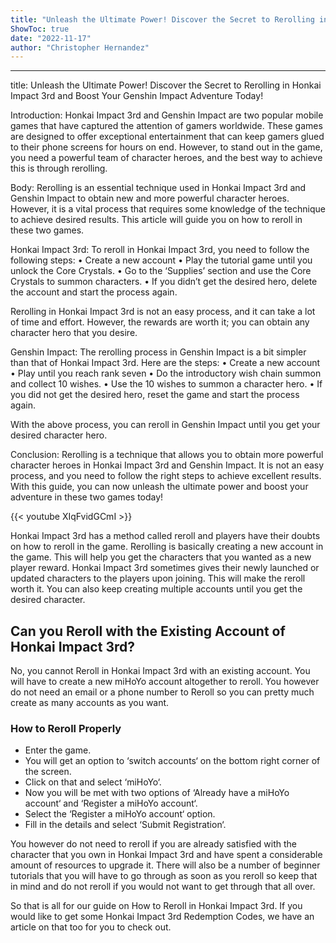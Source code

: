 ```yaml
---
title: "Unleash the Ultimate Power! Discover the Secret to Rerolling in Honkai Impact 3rd and Boost Your Genshin Impact Adventure Today!"
ShowToc: true 
date: "2022-11-17"
author: "Christopher Hernandez"
---
```

*****
title: Unleash the Ultimate Power! Discover the Secret to Rerolling in Honkai Impact 3rd and Boost Your Genshin Impact Adventure Today!

Introduction:
Honkai Impact 3rd and Genshin Impact are two popular mobile games that have captured the attention of gamers worldwide. These games are designed to offer exceptional entertainment that can keep gamers glued to their phone screens for hours on end. However, to stand out in the game, you need a powerful team of character heroes, and the best way to achieve this is through rerolling.

Body:
Rerolling is an essential technique used in Honkai Impact 3rd and Genshin Impact to obtain new and more powerful character heroes. However, it is a vital process that requires some knowledge of the technique to achieve desired results. This article will guide you on how to reroll in these two games.

Honkai Impact 3rd:
To reroll in Honkai Impact 3rd, you need to follow the following steps:
• Create a new account
• Play the tutorial game until you unlock the Core Crystals.
• Go to the ‘Supplies’ section and use the Core Crystals to summon characters.
• If you didn’t get the desired hero, delete the account and start the process again.

Rerolling in Honkai Impact 3rd is not an easy process, and it can take a lot of time and effort. However, the rewards are worth it; you can obtain any character hero that you desire.

Genshin Impact:
The rerolling process in Genshin Impact is a bit simpler than that of Honkai Impact 3rd. Here are the steps:
• Create a new account
• Play until you reach rank seven
• Do the introductory wish chain summon and collect 10 wishes.
• Use the 10 wishes to summon a character hero.
• If you did not get the desired hero, reset the game and start the process again.

With the above process, you can reroll in Genshin Impact until you get your desired character hero.

Conclusion:
Rerolling is a technique that allows you to obtain more powerful character heroes in Honkai Impact 3rd and Genshin Impact. It is not an easy process, and you need to follow the right steps to achieve excellent results. With this guide, you can now unleash the ultimate power and boost your adventure in these two games today!

{{< youtube XIqFvidGCmI >}} 



Honkai Impact 3rd has a method called reroll and players have their doubts on how to reroll in the game. Rerolling is basically creating a new account in the game. This will help you get the characters that you wanted as a new player reward. Honkai Impact 3rd sometimes gives their newly launched or updated characters to the players upon joining. This will make the reroll worth it. You can also keep creating multiple accounts until you get the desired character.
 
## Can you Reroll with the Existing Account of Honkai Impact 3rd?
 
No, you cannot Reroll in Honkai Impact 3rd with an existing account. You will have to create a new miHoYo account altogether to reroll. You however do not need an email or a phone number to Reroll so you can pretty much create as many accounts as you want.
 
### How to Reroll Properly
 

 
- Enter the game.
 - You will get an option to ‘switch accounts‘ on the bottom right corner of the screen.
 - Click on that and select ‘miHoYo‘.
 - Now you will be met with two options of ‘Already have a miHoYo account‘ and ‘Register a miHoYo account‘.
 - Select the ‘Register a miHoYo account‘ option.
 - Fill in the details and select ‘Submit Registration‘.

 
You however do not need to reroll if you are already satisfied with the character that you own in Honkai Impact 3rd and have spent a considerable amount of resources to upgrade it. There will also be a number of beginner tutorials that you will have to go through as soon as you reroll so keep that in mind and do not reroll if you would not want to get through that all over.
 
So that is all for our guide on How to Reroll in Honkai Impact 3rd. If you would like to get some Honkai Impact 3rd Redemption Codes, we have an article on that too for you to check out.




